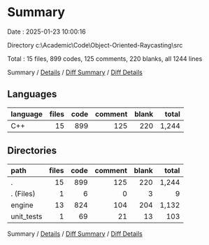 # Summary

Date : 2025-01-23 10:00:16

Directory c:\\Academic\\Code\\Object-Oriented-Raycasting\\src

Total : 15 files,  899 codes, 125 comments, 220 blanks, all 1244 lines

Summary / [Details](details.md) / [Diff Summary](diff.md) / [Diff Details](diff-details.md)

## Languages
| language | files | code | comment | blank | total |
| :--- | ---: | ---: | ---: | ---: | ---: |
| C++ | 15 | 899 | 125 | 220 | 1,244 |

## Directories
| path | files | code | comment | blank | total |
| :--- | ---: | ---: | ---: | ---: | ---: |
| . | 15 | 899 | 125 | 220 | 1,244 |
| . (Files) | 1 | 6 | 0 | 3 | 9 |
| engine | 13 | 824 | 104 | 204 | 1,132 |
| unit_tests | 1 | 69 | 21 | 13 | 103 |

Summary / [Details](details.md) / [Diff Summary](diff.md) / [Diff Details](diff-details.md)